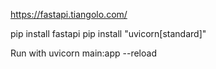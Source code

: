 https://fastapi.tiangolo.com/


pip install fastapi
pip install "uvicorn[standard]"

Run with 
uvicorn main:app --reload